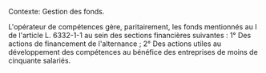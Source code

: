 Contexte: Gestion des fonds.

L'opérateur de compétences gère, paritairement, les fonds mentionnés au I de l'article L. 6332-1-1 au sein des sections financières suivantes : 1° Des actions de financement de l'alternance ; 2° Des actions utiles au développement des compétences au bénéfice des entreprises de moins de cinquante salariés.